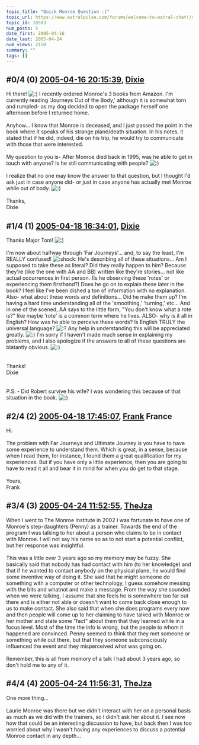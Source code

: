 ```yaml
---
topic_title: "Quick Monroe Question :)"
topic_url: https://www.astralpulse.com/forums/welcome-to-astral-chat!/quick-monroe-question
topic_id: 18583
num_posts: 5
date_first: 2005-04-16
date_last: 2005-04-24
num_views: 2150
summary: ""
tags: []
---
```


## \#0/4 (0) [2005-04-16 20:15:39](https://www.astralpulse.com/forums/index.php?msg=160601), [Dixie](https://www.astralpulse.com/forums/profile/?u=8458)  ##
<section>
Hi there!
<img alt=":)" class="smiley" src="https://www.astralpulse.com/forums/Smileys/fugue/smiley.png" title="Smiley"/>
I recently ordered Monroe's 3 books from Amazon. I'm currently reading 'Journeys Out of the Body,' although it is somewhat torn and rumpled- as my dog decided to open the package herself one afternoon before I returned home.
<br>
<br>
Anyhow... I know that Monroe is deceased, and I just passed the point in the book where it speaks of his strange plane/death situation. In his notes, it stated that if he did, indeed, die on his trip, he would try to communicate with those that were interested.
<br>
<br>
My question to you is- After Monroe died back in 1995, was he able to get in touch with anyone? Is he still communicating with people?
<img alt=":)" class="smiley" src="https://www.astralpulse.com/forums/Smileys/fugue/smiley.png" title="Smiley"/>
<br>
<br>
I realize that no one may know the answer to that question, but I thought I'd ask just in case anyone did- or just in case anyone has actually met Monroe while out of body.
<img alt=":)" class="smiley" src="https://www.astralpulse.com/forums/Smileys/fugue/smiley.png" title="Smiley"/>
<br>
<br>
Thanks,
<br>
Dixie
</section>

## \#1/4 (1) [2005-04-18 16:34:01](https://www.astralpulse.com/forums/index.php?msg=160828), [Dixie](https://www.astralpulse.com/forums/profile/?u=8458)  ##
<section>
Thanks Major Tom!
<img alt=":)" class="smiley" src="https://www.astralpulse.com/forums/Smileys/fugue/smiley.png" title="Smiley"/>
<br>
<br>
I'm now about halfway through 'Far Journeys'... and, to say the least, I'm REALLY confused!
<img alt=":shock:" class="smiley" src="https://www.astralpulse.com/forums/Smileys/fugue/shocked.png" title="Shocked"/>
He's describing all of these situations... Am I supposed to take these as literal? Did they really happen to him? Because they're (like the one with AA and BB) written like they're stories... not like actual occurrences in first person. (Is he observing these 'rotes' or experiencing them firsthand?) Does he go on to explain these later in the book? I feel like I've been dished a ton of information with no explanation. Also- what about these words and definitions... Did he make them up? I'm having a hard time understanding all of the 'smoothing,' 'turning,' etc... And in one of the scened, AA says to the little form, "You don't know what a rote is?" like maybe 'rote' is a common term where he lives. ALSO- why is it all in English? How was he able to perceive these words? Is English TRULY the universal language?
<img alt=":?" class="smiley" src="https://www.astralpulse.com/forums/Smileys/fugue/huh.png" title="Huh"/>
Any help in understanding this will be appreciated greatly.
<img alt=":)" class="smiley" src="https://www.astralpulse.com/forums/Smileys/fugue/smiley.png" title="Smiley"/>
I'm sorry if I haven't made much sense in explaining my problems, and I also apologize if the answers to all of these questions are blatantly obvious.
<img alt=":)" class="smiley" src="https://www.astralpulse.com/forums/Smileys/fugue/smiley.png" title="Smiley"/>
<br>
<br>
<br>
Thanks!
<br>
Dixie
<br>
<br>
<br>
P.S. - Did Robert survive his wife? I was wondering this because of that situation in the book.
<img alt=":)" class="smiley" src="https://www.astralpulse.com/forums/Smileys/fugue/smiley.png" title="Smiley"/>
</section>

## \#2/4 (2) [2005-04-18 17:45:07](https://www.astralpulse.com/forums/index.php?msg=160841), [Frank](https://www.astralpulse.com/forums/profile/?u=359) France ##
<section>
Hi:
<br>
<br>
The problem with Far Journeys and Ultimate Journey is you have to have some experience to understand them. Which is great, in a sense, because when I read them, for instance, I found them a great qualification for my experiences. But if you have only a little experience, then you are going to have to read it all and bear it in mind for when you do get to that stage.
<br>
<br>
Yours,
<br>
Frank
</section>

## \#3/4 (3) [2005-04-24 11:52:55](https://www.astralpulse.com/forums/index.php?msg=161638), [TheJza](https://www.astralpulse.com/forums/profile/?u=218)  ##
<section>
When I went to The Monroe Institute in 2002 I was fortunate to have one of Monroe's step-daughters (Penny) as a trainer. Towards the end of the program I was talking to her about a person who claims to be in contact with Monroe. I will not say his name so as to not start a potential conflict, but her response was insightful.
<br>
<br>
This was a little over 3 years ago so my memory may be fuzzy. She basically said that nobody has had contact with him (to her knowledge) and that if he wanted to contact anybody on the physical plane, he would find some inventive way of doing it. She said that he might someone do something with a computer or other technology, I guess somehow messing with the bits and whatnot and make a message. From the way she sounded when we were talking, I assume that she feels he is somewhere too far out there and is either not able or doesn't want to come back close enough to us to make contact. She also said that when she does programs every now and then people will come up to her claiming to have talked with Monroe or her mother and state some "fact" about them that they learned while in a focus level. Most of the time the info is wrong, but the people to whom it happened are convinced. Penny seemed to think that they met someone or something while out there, but that they someone subconsciously influenced the event and they misperceived what was going on.
<br>
<br>
Remember, this is all from memory of a talk I had about 3 years ago, so don't hold me to any of it.
</section>

## \#4/4 (4) [2005-04-24 11:56:31](https://www.astralpulse.com/forums/index.php?msg=161642), [TheJza](https://www.astralpulse.com/forums/profile/?u=218)  ##
<section>
One more thing...
<br>
<br>
Laurie Monroe was there but we didn't interact with her on a personal basis as much as we did with the trainers, so I didn't ask her about it. I see now how that could be an interesting discussion to have, but back then I was too worried about why I wasn't having any experiences to discuss a potential Monroe contact in any depth...
</section>